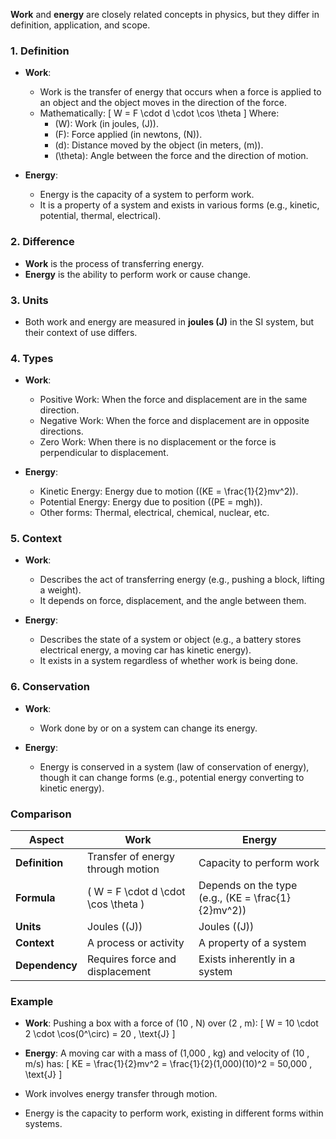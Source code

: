 **Work** and **energy** are closely related concepts in physics, but they differ in definition, application, and scope.

### **1. Definition**

- **Work**:
  - Work is the transfer of energy that occurs when a force is applied to an object and the object moves in the direction of the force.
  - Mathematically:
    \[
    W = F \cdot d \cdot \cos \theta
    \]
    Where:
    - \(W\): Work (in joules, \(J\)).
    - \(F\): Force applied (in newtons, \(N\)).
    - \(d\): Distance moved by the object (in meters, \(m\)).
    - \(\theta\): Angle between the force and the direction of motion.

- **Energy**:

  - Energy is the capacity of a system to perform work.
  - It is a property of a system and exists in various forms (e.g., kinetic, potential, thermal, electrical).

### **2. Difference**

- **Work** is the process of transferring energy.
- **Energy** is the ability to perform work or cause change.

### **3. Units**

- Both work and energy are measured in **joules (J)** in the SI system, but their context of use differs.

### **4. Types**

- **Work**:
  - Positive Work: When the force and displacement are in the same direction.
  - Negative Work: When the force and displacement are in opposite directions.
  - Zero Work: When there is no displacement or the force is perpendicular to displacement.

- **Energy**:
  - Kinetic Energy: Energy due to motion (\(KE = \frac{1}{2}mv^2\)).
  - Potential Energy: Energy due to position (\(PE = mgh\)).
  - Other forms: Thermal, electrical, chemical, nuclear, etc.

### **5. Context**

- **Work**:
  - Describes the act of transferring energy (e.g., pushing a block, lifting a weight).
  - It depends on force, displacement, and the angle between them.

- **Energy**:
  - Describes the state of a system or object (e.g., a battery stores electrical energy, a moving car has kinetic energy).
  - It exists in a system regardless of whether work is being done.

### **6. Conservation**

- **Work**:
  - Work done by or on a system can change its energy.

- **Energy**:

  - Energy is conserved in a system (law of conservation of energy), though it can change forms (e.g., potential energy converting to kinetic energy).

### **Comparison**

| **Aspect**       | **Work**                                | **Energy**                               |
|-------------------|-----------------------------------------|------------------------------------------|
| **Definition**    | Transfer of energy through motion       | Capacity to perform work                 |
| **Formula**       | \( W = F \cdot d \cdot \cos \theta \)   | Depends on the type (e.g., \(KE = \frac{1}{2}mv^2\)) |
| **Units**         | Joules (\(J\))                         | Joules (\(J\))                           |
| **Context**       | A process or activity                  | A property of a system                   |
| **Dependency**    | Requires force and displacement         | Exists inherently in a system            |

### **Example**

- **Work**: Pushing a box with a force of \(10 \, N\) over \(2 \, m\):
  \[
  W = 10 \cdot 2 \cdot \cos(0^\circ) = 20 \, \text{J}
  \]
- **Energy**: A moving car with a mass of \(1,000 \, kg\) and velocity of \(10 \, m/s\) has:
  \[
  KE = \frac{1}{2}mv^2 = \frac{1}{2}(1,000)(10)^2 = 50,000 \, \text{J}
  \]

- Work involves energy transfer through motion.
- Energy is the capacity to perform work, existing in different forms within systems.
